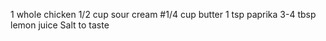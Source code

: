  1 whole chicken
1/2 cup sour cream
#1/4 cup butter 
 1 tsp paprika
 3-4 tbsp lemon juice
 Salt to taste